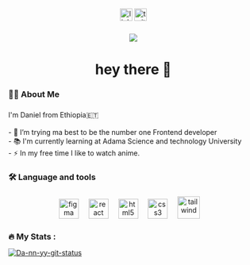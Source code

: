 

###

<div align="center">
  <a href="https://www.linkedin.com/in/dani-boy-35552624b/"><img src="https://img.shields.io/static/v1?message=LinkedIn&logo=linkedin&label=&color=0077B5&logoColor=white&labelColor=&style=for-the-badge" height="25" alt="linkedin logo"  /></a>
  <img src="https://img.shields.io/static/v1?message=Twitter&logo=twitter&label=&color=1DA1F2&logoColor=white&labelColor=&style=for-the-badge" height="25" alt="twitter logo"  />
</div>

###

<div align="center">
  <img src="[https://visitor-badge.laobi.icu/badge?page_id=maurodesouza.maurodesouza&](https://iconscout.com/lottie-animation/programming-languages-10368129)"  />
</div>

###

<h1 align="center">hey there 👋</h1>

###

<h3 align="left">👩‍💻  About Me</h3>

###

<p align="left">I'm Daniel from Ethiopia🇪🇹<br><br>- 🔭 I’m trying ma best to be the number one Frontend developer<br>- 📚 I'm currently learning at Adama Science and technology University<br>- ⚡ In my free time I like to watch anime.</p>

###

<h3 align="left">🛠 Language and tools</h3>

###

<div align="center" dispaly="flex" justify="center">
  <img src="https://cdn.jsdelivr.net/gh/devicons/devicon/icons/figma/figma-original.svg" height="40" alt="figma"  />
  <img width="12" />
  <img src="https://cdn.jsdelivr.net/gh/devicons/devicon/icons/react/react-original.svg" height="40" alt="react"  />
  <img width="12" />
  <img src="https://cdn.jsdelivr.net/gh/devicons/devicon/icons/html5/html5-original.svg"  height="40" alt="html5" />
  <img width="12" />
  <img src="https://cdn.jsdelivr.net/gh/devicons/devicon/icons/css3/css3-original.svg" height="40" alt="css3"  />
  <img width="12" />
  <img src="https://cdn.jsdelivr.net/gh/devicons/devicon@latest/icons/tailwindcss/tailwindcss-original.svg" height="45" alt="tailwind" />
  <img width="12"/>
 </div>

###

<h3 align="left" style="margin-bottom:10px">🔥   My Stats :</h3>

[![Da-nn-yy-git-status](https://github-readme-stats.vercel.app/api?username=da-nn-yy&theme=vue-white)](https://github.com/da-nn-yy/da-nn-yy)

###
